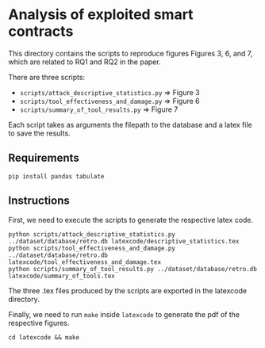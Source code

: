 # Analysis of exploited smart contracts

This directory contains the scripts to reproduce figures Figures 3, 6, and 7, which are related to RQ1 and RQ2 in the paper.

There are three scripts:

* `scripts/attack_descriptive_statistics.py` => Figure 3
* `scripts/tool_effectiveness_and_damage.py` => Figure 6
* `scripts/summary_of_tool_results.py` => Figure 7

Each script takes as arguments the filepath to the database and a latex file to save the results.

## Requirements

```
pip install pandas tabulate
```

## Instructions

First, we need to execute the scripts to generate the respective latex code.

```
python scripts/attack_descriptive_statistics.py ../dataset/database/retro.db latexcode/descriptive_statistics.tex
python scripts/tool_effectiveness_and_damage.py ../dataset/database/retro.db latexcode/tool_effectiveness_and_damage.tex
python scripts/summary_of_tool_results.py ../dataset/database/retro.db latexcode/summary_of_tools.tex
```

The three .tex files produced by the scripts are exported in the latexcode directory. 

Finally, we need to run `make` inside `latexcode` to generate the pdf of the respective figures.

```
cd latexcode && make
```
